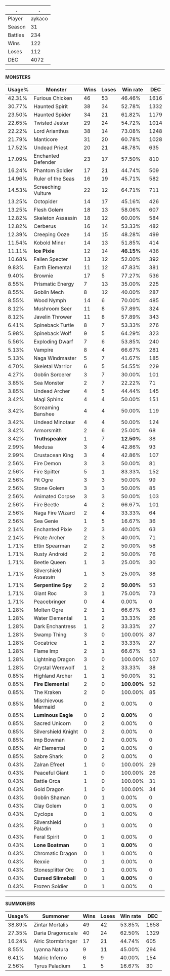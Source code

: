 .|.
|-|-
Player|aykaco
Season|31
Battles|234
Wins|122
Loses|112
DEC|4072

---
**MONSTERS**

Usage%|Monster|Wins|Loses|Win rate|DEC|
-|-|-|-|-|-|
42.31%|Furious Chicken|46|53|46.46%|1616|
30.77%|Haunted Spirit|38|34|52.78%|1332|
23.50%|Haunted Spider|34|21|61.82%|1179|
22.65%|Twisted Jester|29|24|54.72%|1014|
22.22%|Lord Arianthus|38|14|73.08%|1248|
21.79%|Manticore|31|20|60.78%|1028|
17.52%|Undead Priest|20|21|48.78%|635|
17.09%|Enchanted Defender|23|17|57.50%|810|
16.24%|Phantom Soldier|17|21|44.74%|509|
14.96%|Ruler of the Seas|16|19|45.71%|582|
14.53%|Screeching Vulture|22|12|64.71%|711|
13.25%|Octopider|14|17|45.16%|426|
13.25%|Flesh Golem|18|13|58.06%|607|
12.82%|Skeleton Assassin|18|12|60.00%|584|
12.82%|Cerberus|16|14|53.33%|482|
12.39%|Creeping Ooze|14|15|48.28%|499|
11.54%|Kobold Miner|14|13|51.85%|414|
11.11%|**Ice Pixie**|12|14|**46.15%**|436|
10.68%|Fallen Specter|13|12|52.00%|392|
9.83%|Earth Elemental|11|12|47.83%|381|
9.40%|Brownie|17|5|77.27%|536|
8.55%|Prismatic Energy|7|13|35.00%|225|
8.55%|Goblin Mech|8|12|40.00%|287|
8.55%|Wood Nymph|14|6|70.00%|485|
8.12%|Mushroom Seer|11|8|57.89%|324|
8.12%|Javelin Thrower|11|8|57.89%|343|
6.41%|Spineback Turtle|8|7|53.33%|276|
5.98%|Spineback Wolf|9|5|64.29%|323|
5.56%|Exploding Dwarf|7|6|53.85%|240|
5.13%|Vampire|8|4|66.67%|281|
5.13%|Naga Windmaster|5|7|41.67%|185|
4.70%|Skeletal Warrior|6|5|54.55%|229|
4.27%|Goblin Sorcerer|3|7|30.00%|101|
3.85%|Sea Monster|2|7|22.22%|71|
3.85%|Undead Archer|4|5|44.44%|145|
3.42%|Magi Sphinx|4|4|50.00%|151|
3.42%|Screaming Banshee|4|4|50.00%|119|
3.42%|Undead Minotaur|4|4|50.00%|124|
3.42%|Armorsmith|2|6|25.00%|68|
3.42%|**Truthspeaker**|1|7|**12.50%**|38|
2.99%|Medusa|3|4|42.86%|93|
2.99%|Crustacean King|3|4|42.86%|107|
2.56%|Fire Demon|3|3|50.00%|81|
2.56%|Fire Spitter|5|1|83.33%|152|
2.56%|Pit Ogre|3|3|50.00%|99|
2.56%|Stone Golem|3|3|50.00%|85|
2.56%|Animated Corpse|3|3|50.00%|103|
2.56%|Fire Beetle|4|2|66.67%|101|
2.56%|Naga Fire Wizard|2|4|33.33%|64|
2.56%|Sea Genie|1|5|16.67%|36|
2.14%|Enchanted Pixie|2|3|40.00%|63|
2.14%|Pirate Archer|2|3|40.00%|71|
1.71%|Ettin Spearman|2|2|50.00%|58|
1.71%|Rusty Android|2|2|50.00%|76|
1.71%|Beetle Queen|1|3|25.00%|30|
1.71%|Silvershield Assassin|1|3|25.00%|38|
1.71%|**Serpentine Spy**|2|2|**50.00%**|53|
1.71%|Giant Roc|3|1|75.00%|73|
1.71%|Peacebringer|0|4|0.00%|0|
1.28%|Molten Ogre|2|1|66.67%|63|
1.28%|Water Elemental|1|2|33.33%|26|
1.28%|Dark Enchantress|1|2|33.33%|27|
1.28%|Swamp Thing|3|0|100.00%|87|
1.28%|Cocatrice|1|2|33.33%|27|
1.28%|Flame Imp|2|1|66.67%|53|
1.28%|Lightning Dragon|3|0|100.00%|107|
1.28%|Crystal Werewolf|1|2|33.33%|38|
0.85%|Highland Archer|1|1|50.00%|31|
0.85%|**Fire Elemental**|2|0|**100.00%**|52|
0.85%|The Kraken|2|0|100.00%|85|
0.85%|Mischievous Mermaid|0|2|0.00%|0|
0.85%|**Luminous Eagle**|0|2|**0.00%**|0|
0.85%|Sacred Unicorn|0|2|0.00%|0|
0.85%|Silvershield Knight|0|2|0.00%|0|
0.85%|Imp Bowman|0|2|0.00%|0|
0.85%|Air Elemental|0|2|0.00%|0|
0.85%|Sabre Shark|0|2|0.00%|0|
0.43%|Zalran Efreet|1|0|100.00%|29|
0.43%|Peaceful Giant|1|0|100.00%|26|
0.43%|Battle Orca|1|0|100.00%|31|
0.43%|Gold Dragon|1|0|100.00%|34|
0.43%|Goblin Shaman|0|1|0.00%|0|
0.43%|Clay Golem|0|1|0.00%|0|
0.43%|Cyclops|0|1|0.00%|0|
0.43%|Silvershield Paladin|0|1|0.00%|0|
0.43%|Feral Spirit|0|1|0.00%|0|
0.43%|**Lone Boatman**|0|1|**0.00%**|0|
0.43%|Chromatic Dragon|0|1|0.00%|0|
0.43%|Rexxie|0|1|0.00%|0|
0.43%|Stonesplitter Orc|0|1|0.00%|0|
0.43%|**Cursed Slimeball**|0|1|**0.00%**|0|
0.43%|Frozen Soldier|0|1|0.00%|0|

---
**SUMMONERS**

Usage%|Summoner|Wins|Loses|Win rate|DEC|
-|-|-|-|-|-|
38.89%|Zintar Mortalis|49|42|53.85%|1658|
27.35%|Daria Dragonscale|40|24|62.50%|1329|
16.24%|Alric Stormbringer|17|21|44.74%|605|
8.55%|Lyanna Natura|9|11|45.00%|294|
6.41%|Malric Inferno|6|9|40.00%|154|
2.56%|Tyrus Paladium|1|5|16.67%|30|
